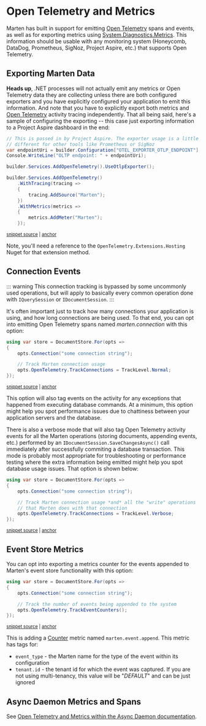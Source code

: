 # Open Telemetry and Metrics <Badge type="tip" text="7.10" />

Marten has built in support for emitting [Open Telemetry](https://opentelemetry.io/) spans and events, as well as for exporting metrics
using [System.Diagnostics.Metrics](https://learn.microsoft.com/en-us/dotnet/core/diagnostics/metrics-instrumentation). 
This information should be usable with any monitoring system (Honeycomb, DataDog, Prometheus, SigNoz, Project Aspire, etc.)
that supports Open Telemetry. 

## Exporting Marten Data

**Heads up**, .NET processes will not actually emit any metrics or Open Telemetry data
they are collecting unless there are both configured exporters and you have explicitly
configured your application to emit this information. And note that you have to explicitly
export both metrics and [Open Telemetry](https://opentelemetry.io/) activity tracing independently. That all being
said, here's a sample of configuring the exporting -- this case just exporting information to
a Project Aspire dashboard in the end:

<!-- snippet: sample_enabling_open_telemetry_exporting_from_Marten -->
<a id='snippet-sample_enabling_open_telemetry_exporting_from_marten'></a>
```cs
// This is passed in by Project Aspire. The exporter usage is a little
// different for other tools like Prometheus or SigNoz
var endpointUri = builder.Configuration["OTEL_EXPORTER_OTLP_ENDPOINT"];
Console.WriteLine("OLTP endpoint: " + endpointUri);

builder.Services.AddOpenTelemetry().UseOtlpExporter();

builder.Services.AddOpenTelemetry()
    .WithTracing(tracing =>
    {
        tracing.AddSource("Marten");
    })
    .WithMetrics(metrics =>
    {
        metrics.AddMeter("Marten");
    });
```
<sup><a href='https://github.com/JasperFx/marten/blob/master/src/samples/AspireHeadlessTripService/Program.cs#L21-L40' title='Snippet source file'>snippet source</a> | <a href='#snippet-sample_enabling_open_telemetry_exporting_from_marten' title='Start of snippet'>anchor</a></sup>
<!-- endSnippet -->

Note, you'll need a reference to the `OpenTelemetry.Extensions.Hosting` Nuget for that
extension method. 

## Connection Events

::: warning
This connection tracking is bypassed by some uncommonly used operations, but will apply to basically every common
operation done with `IQuerySession` or `IDocumentSession`.
:::

It's often important just to track how many connections your application is using, and how long connections are being used.
To that end, you can opt into emitting Open Telemetry spans named *marten.connection* with this option:

<!-- snippet: sample_enabling_normal_level_of_connection_tracking -->
<a id='snippet-sample_enabling_normal_level_of_connection_tracking'></a>
```cs
using var store = DocumentStore.For(opts =>
{
    opts.Connection("some connection string");

    // Track Marten connection usage
    opts.OpenTelemetry.TrackConnections = TrackLevel.Normal;
});
```
<sup><a href='https://github.com/JasperFx/marten/blob/master/src/Marten.Testing/Examples/OtelSamples.cs#L11-L21' title='Snippet source file'>snippet source</a> | <a href='#snippet-sample_enabling_normal_level_of_connection_tracking' title='Start of snippet'>anchor</a></sup>
<!-- endSnippet -->

This option will also tag events on the activity for any exceptions that happened from executing database commands. At a 
minimum, this option might help you spot performance issues due to chattiness between your application servers
and the database.

There is also a verbose mode that will also tag Open Telemetry activity events for all the Marten operations
(storing documents, appending events, etc.) performed by an `IDocumentSession.SaveChangesAsync()` call immediately
after successfully commiting a database transaction. This mode is probably most appropriate for troubleshooting
or performance testing where the extra information being emitted might help you spot database usage issues. That
option is shown below:

<!-- snippet: sample_enabling_verbose_level_of_connection_tracking -->
<a id='snippet-sample_enabling_verbose_level_of_connection_tracking'></a>
```cs
using var store = DocumentStore.For(opts =>
{
    opts.Connection("some connection string");

    // Track Marten connection usage *and* all the "write" operations
    // that Marten does with that connection
    opts.OpenTelemetry.TrackConnections = TrackLevel.Verbose;
});
```
<sup><a href='https://github.com/JasperFx/marten/blob/master/src/Marten.Testing/Examples/OtelSamples.cs#L26-L37' title='Snippet source file'>snippet source</a> | <a href='#snippet-sample_enabling_verbose_level_of_connection_tracking' title='Start of snippet'>anchor</a></sup>
<!-- endSnippet -->

## Event Store Metrics

You can opt into exporting a metrics counter for the events appended to Marten's event store functionality
with this option:

<!-- snippet: sample_track_event_counters -->
<a id='snippet-sample_track_event_counters'></a>
```cs
using var store = DocumentStore.For(opts =>
{
    opts.Connection("some connection string");

    // Track the number of events being appended to the system
    opts.OpenTelemetry.TrackEventCounters();
});
```
<sup><a href='https://github.com/JasperFx/marten/blob/master/src/Marten.Testing/Examples/OtelSamples.cs#L42-L52' title='Snippet source file'>snippet source</a> | <a href='#snippet-sample_track_event_counters' title='Start of snippet'>anchor</a></sup>
<!-- endSnippet -->

This is adding a [Counter](https://learn.microsoft.com/en-us/dotnet/core/diagnostics/metrics-instrumentation) metric named `marten.event.append`.
This metric has tags for:

* `event_type` - the Marten name for the type of the event within its configuration
* `tenant.id` - the tenant id for which the event was captured. If you are not using multi-tenancy, this value will be "*DEFAULT*" and can be just ignored

## Async Daemon Metrics and Spans

See [Open Telemetry and Metrics within the Async Daemon documentation](/events/projections/async-daemon.html#open-telemetry-and-metrics).
